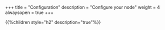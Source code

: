 +++
title = "Configuration"
description = "Configure your node"
weight = 4
alwaysopen = true
+++

{{%children style="h2" description="true"%}}
